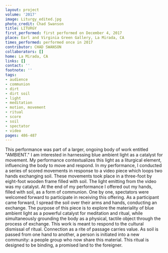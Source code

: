 ```yaml
---
layout: project
volume: '2017'
image: Liturgy_edited.jpg
photo_credit: Chad Swanson
title: LITURGY
first_performed: first performed on December 4, 2017
place: Earl and Virginia Green Gallery, La Mirada, CA
times_performed: performed once in 2017
contributor: CHAD SWANSON
collaborators: []
home: La Mirada, CA
links: []
contact: ''
footnote: ''
tags:
- audience
- communion
- dirt
- dirt soil
- light
- meditation
- motion, movement
- ritual
- score
- soil
- spectator
- video
pages: 486-487
---
```


This performance was part of a larger, ongoing body of work entitled "AMBIENT." I am interested in harnessing blue ambient light as a catalyst for movement. My performance contextualizes this light as a liturgical element, influencing the body to move and respond. In my performance, I conducted a series of scored movements in response to a video piece which loops two hands exchanging soil. These movements took place in a three-foot by eight-foot wooden frame filled with soil. The light emitting from the video was my catalyst. At the end of my performance I offered out my hands, filled with soil, as a form of communion. One by one, spectators were welcomed forward to participate in receiving this offering. As a participant came forward, I spread the soil over their arms and hands, conducting an exchange. The purpose of this piece is to explore the materiality of blue ambient light as a powerful catalyst for meditation and ritual, while simultaneously grounding the body as a physical, tactile object through the process of exchange. This work is meant to respond to the cultural dismissal of ritual. Connection as a rite of passage carries value. As soil is passed from one hand to another, a person is initiated into a new community: a people group who now share this material. This ritual is designed to be binding, a promised land to the foreigner.
